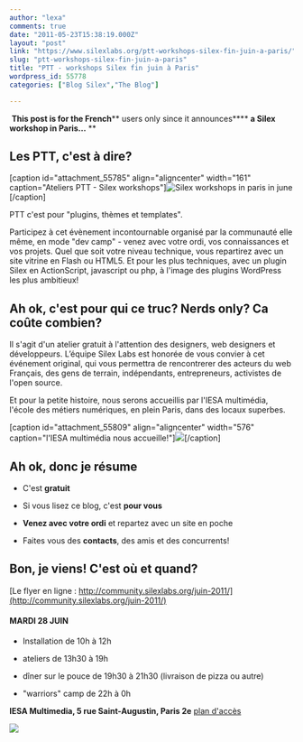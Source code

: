 ```yaml
---
author: "lexa"
comments: true
date: "2011-05-23T15:38:19.000Z"
layout: "post"
link: "https://www.silexlabs.org/ptt-workshops-silex-fin-juin-a-paris/"
slug: "ptt-workshops-silex-fin-juin-a-paris"
title: "PTT - workshops Silex fin juin à Paris"
wordpress_id: 55778
categories: ["Blog Silex","The Blog"]

---
```

 **This post is for the French**** users only since it announces**** ****a Silex workshop in Paris...****
**


## Les PTT, c'est à dire?


[caption id="attachment_55785" align="aligncenter" width="161" caption="Ateliers PTT - Silex workshops"]![Silex workshops in paris in june](https://www.silexlabs.org/wp-content/uploads/2011/05/ptt-small.png)[/caption]

PTT c'est pour "plugins, thèmes et templates".

Participez à cet évènement incontournable organisé par la communauté elle même, en mode "dev camp" - venez avec votre ordi, vos connaissances et vos projets. Quel que soit votre niveau technique, vous repartirez avec un site vitrine en Flash ou HTML5. Et pour les plus techniques, avec un plugin Silex en ActionScript, javascript ou php, à l'image des plugins WordPress les plus ambitieux!

<!-- more -->


## Ah ok, c'est pour qui ce truc? Nerds only? Ca coûte combien?


Il s'agit d'un atelier gratuit à l'attention des designers, web designers et développeurs. L’équipe Silex Labs est honorée de vous convier à cet événement original, qui vous permettra de rencontrerer des acteurs du web Français, des gens de terrain, indépendants, entrepreneurs, activistes de l'open source.

Et pour la petite histoire, nous serons accueillis par l'IESA multimédia, l'école des métiers numériques, en plein Paris, dans des locaux superbes.

[caption id="attachment_55809" align="aligncenter" width="576" caption="l'IESA multimédia nous accueille!"]![](https://www.silexlabs.org/wp-content/uploads/2011/05/photo-5.jpg)[/caption]


## Ah ok, donc je résume






  * C'est **gratuit**


  * Si vous lisez ce blog, c'est **pour vous**


  * **Venez avec votre ordi** et repartez avec un site en poche


  * Faites vous des **contacts**, des amis et des concurrents!




## Bon, je viens! C'est où et quand?


[Le flyer en ligne : http://community.silexlabs.org/juin-2011/](http://community.silexlabs.org/juin-2011/)


#### MARDI 28 JUIN






  * Installation de 10h à 12h


  * ateliers de 13h30 à 19h


  * dîner sur le pouce de 19h30 à 21h30 (livraison de pizza ou autre)


  * "warriors" camp de 22h à 0h


**IESA Multimedia, 5 rue Saint-Augustin, Paris 2e**
[plan d'accès](http://maps.google.fr/maps?f=q&source=s_q&hl=fr&geocode=&q=23+Rue+de+Bruxelles,+Paris&aq=0&sll=48.883453,2.331222&sspn=0.011105,0.027874&ie=UTF8&hq=&hnear=23+Rue+de+Bruxelles,+75009+Paris,+Ile-de-France&z=16)

![](https://www.silexlabs.org/wp-content/uploads/2011/05/iesa_footer.png)

